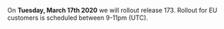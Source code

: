 On **Tuesday, March 17th 2020** we will rollout release 173. Rollout for EU customers is scheduled between 9-11pm (UTC).
